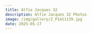 ```yaml
---
title: Alfie Jacques 32
description: Alfie Jacques 32 Photos
image: /img/gallery/Z_P1411139.jpg
date: 2025-05-17
---
```


